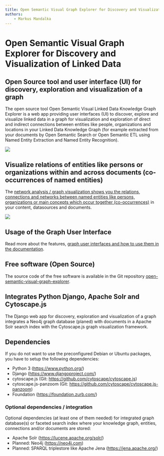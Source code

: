 ```yaml
---
title: Open Semantic Visual Graph Explorer for Discovery and Visualization of Linked Data  
authors:  
    - Markus Mandalka
---
```


# Open Semantic Visual Graph Explorer for Discovery and Visualization of Linked Data

## Open Source tool and user interface (UI) for discovery, exploration and visualization of a graph

The open source tool Open Semantic Visual Linked Data Knowledge Graph Explorer is a web app providing user interfaces (UI) to discover, explore and visualize linked data in a graph for visualization and exploration of direct and indirect connections between entities like people, organizations and locations in your Linked Data Knowledge Graph (for example extracted from your documents by Open Semantic Search or Open Semantic ETL using Named Entity Extraction and Named Entity Recognition).

[![](../screenshots/visual_graph_explorer.png)](../doc/analytics/graph)
## Visualize relations of entities like persons or organizations within and across documents (co-occurrences of named entities)

The [network analysis / graph visualization shows you the relations, connections and networks between named entities like persons, organizations or main concepts which occur together (co-occurrences)](../doc/analytics/graph) in your content, datasources and documents.

[![](../screenshots/document_graph.png)](../doc/analytics/graph)

## Usage of the Graph User Interface

Read more about the features, [graph user interfaces and how to use them in the documentation](../doc/analytics/graph).

## Free software (Open Source)

The source code of the free software is available in the Git repository [open-semantic-visual-graph-explorer](https://github.com/opensemanticsearch/open-semantic-visual-graph-explorer).

## Integrates Python Django, Apache Solr and Cytoscape.js

The Django web app for discovery, exploration and visualization of a graph integrates a Neo4j graph database (planed) with documents in a Apache Solr search index with the Cytoscape.js graph visualization framework.

## Dependencies

If you do not want to use the preconfigured Debian or Ubuntu packages, you have to setup the following dependencies:

- Python 3 (https://www.python.org/)
- Django (https://www.djangoproject.com/)
- cytoscape.js (Git: https://github.com/cytoscape/cytoscape.js)
- cytoscape.js-panzoom (Git: https://github.com/cytoscape/cytoscape.js-panzoom)
- Foundation (https://foundation.zurb.com/)


### Optional dependencies / integration



Optional dependencies (at least one of them needed) for integrated graph database(s) or faceted search index where your knowledge graph, entities, connections and/or documents are stored:

- Apache Solr (https://lucene.apache.org/solr/)
- Planned: Neo4j (https://neo4j.com)
- Planned: SPARQL triplestore like Apache Jena (https://jena.apache.org/)
